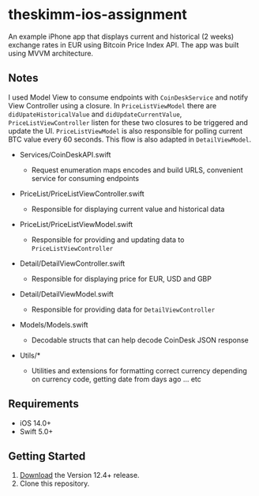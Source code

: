 # theskimm-ios-assignment
An example iPhone app that displays current and historical (2 weeks) exchange rates in EUR using Bitcoin Price Index API. 
The app was built using MVVM architecture. 
## Notes
I used Model View to consume endpoints with `CoinDeskService` and notify View Controller using a closure. In `PriceListViewModel` there are `didUpateHistoricalValue` and `didUpdateCurrentValue`, `PriceListViewController` listen for these two closures to be triggered and update the UI. `PriceListViewModel` is also responsible for polling current BTC value every 60 seconds. This flow is also adapted in `DetailViewModel`.

* Services/CoinDeskAPI.swift
    * Request enumeration maps encodes and build URLS, convenient service for consuming endpoints

* PriceList/PriceListViewController.swift
    * Responsible for displaying current value and historical data 

* PriceList/PriceListViewModel.swift
    * Responsible for providing and updating data to `PriceListViewController`


* Detail/DetailViewController.swift
    * Responsible for displaying price for EUR, USD and GBP

* Detail/DetailViewModel.swift
    * Responsible for providing data for `DetailViewController`

* Models/Models.swift
    * Decodable structs that can help decode CoinDesk JSON response

* Utils/*
    * Utilities and extensions for formatting correct currency depending on currency code, getting date from days ago ... etc

## Requirements 
- iOS 14.0+ 
- Swift 5.0+

## Getting Started 
1. [Download](https://developer.apple.com/xcode/download/) the Version 12.4+ release.
1. Clone this repository.
